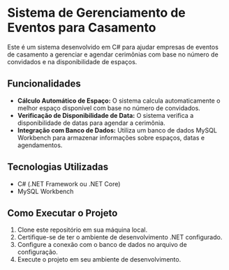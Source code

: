 # Sistema de Gerenciamento de Eventos para Casamento

Este é um sistema desenvolvido em C# para ajudar empresas de eventos de casamento a gerenciar e agendar cerimônias com base no número de convidados e na disponibilidade de espaços.

## Funcionalidades

- **Cálculo Automático de Espaço:** O sistema calcula automaticamente o melhor espaço disponível com base no número de convidados.
- **Verificação de Disponibilidade de Data:** O sistema verifica a disponibilidade de datas para agendar a cerimônia.
- **Integração com Banco de Dados:** Utiliza um banco de dados MySQL Workbench para armazenar informações sobre espaços, datas e agendamentos.

## Tecnologias Utilizadas

- C# (.NET Framework ou .NET Core)
- MySQL Workbench

## Como Executar o Projeto

1. Clone este repositório em sua máquina local.
2. Certifique-se de ter o ambiente de desenvolvimento .NET configurado.
3. Configure a conexão com o banco de dados no arquivo de configuração.
4. Execute o projeto em seu ambiente de desenvolvimento.
